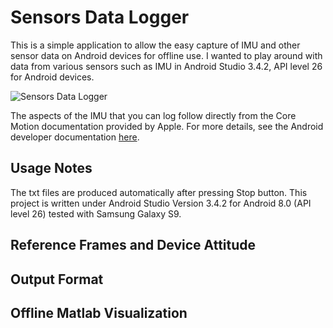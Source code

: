 # Sensors Data Logger #

This is a simple application to allow the easy capture of IMU and other sensor data on Android devices for offline use.
I wanted to play around with data from various sensors such as IMU in Android Studio 3.4.2, API level 26 for Android devices.

![Sensors Data Logger](https://github.com/PyojinKim/CoreLocationMotion-Data-Logger/blob/master/screenshot.png)

The aspects of the IMU that you can log follow directly from the Core Motion documentation provided by Apple.
For more details, see the Android developer documentation [here](https://developer.android.com/guide/topics/sensors/sensors_motion).


## Usage Notes ##

The txt files are produced automatically after pressing Stop button.
This project is written under Android Studio Version 3.4.2 for Android 8.0 (API level 26) tested with Samsung Galaxy S9.


## Reference Frames and Device Attitude ##



## Output Format ##



## Offline Matlab Visualization ##

